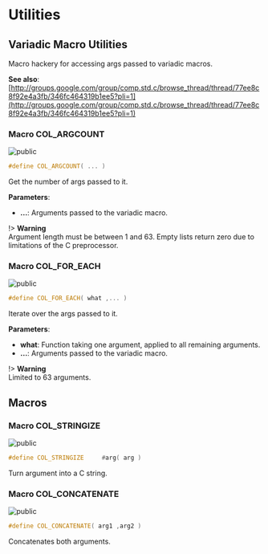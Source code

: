 <a id="group__utils"></a>
# Utilities





## Variadic Macro Utilities

Macro hackery for accessing args passed to variadic macros.







**See also**: [http://groups.google.com/group/comp.std.c/browse_thread/thread/77ee8c8f92e4a3fb/346fc464319b1ee5?pli=1](http://groups.google.com/group/comp.std.c/browse_thread/thread/77ee8c8f92e4a3fb/346fc464319b1ee5?pli=1)

<a id="group__utils_1gabbb0e58841406f54d444d40625a2c4fe"></a>
### Macro COL\_ARGCOUNT

![][public]

```cpp
#define COL_ARGCOUNT( ... )
```

Get the number of args passed to it.

**Parameters**:

* **...**: Arguments passed to the variadic macro.


!> **Warning** \
Argument length must be between 1 and 63. Empty lists return zero due to limitations of the C preprocessor.



<a id="group__utils_1gafc4ddbc34c20a309d7340a87e8f6ffab"></a>
### Macro COL\_FOR\_EACH

![][public]

```cpp
#define COL_FOR_EACH( what ,... )
```

Iterate over the args passed to it.

**Parameters**:

* **what**: Function taking one argument, applied to all remaining arguments.
* **...**: Arguments passed to the variadic macro.


!> **Warning** \
Limited to 63 arguments.



## Macros

<a id="group__utils_1gabca6f10008484ed7d45647264d1c1d32"></a>
### Macro COL\_STRINGIZE

![][public]

```cpp
#define COL_STRINGIZE     #arg( arg )
```

Turn argument into a C string.





<a id="group__utils_1ga9f809f159ffd6703fd51d3773b15ade8"></a>
### Macro COL\_CONCATENATE

![][public]

```cpp
#define COL_CONCATENATE( arg1 ,arg2 )
```

Concatenates both arguments.





[public]: https://img.shields.io/badge/-public-brightgreen (public)
[C++]: https://img.shields.io/badge/language-C%2B%2B-blue (C++)
[private]: https://img.shields.io/badge/-private-red (private)
[Markdown]: https://img.shields.io/badge/language-Markdown-blue (Markdown)
[static]: https://img.shields.io/badge/-static-lightgrey (static)
